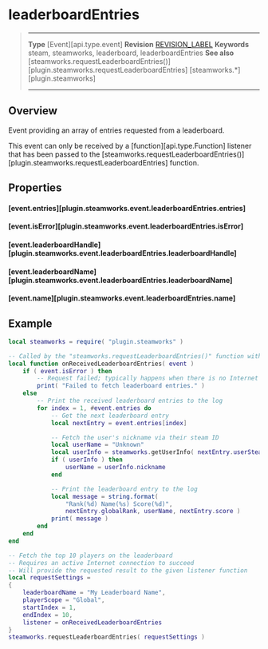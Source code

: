 # leaderboardEntries

> --------------------- ------------------------------------------------------------------------------------------
> __Type__              [Event][api.type.event]
> __Revision__          [REVISION_LABEL](REVISION_URL)
> __Keywords__          steam, steamworks, leaderboard, leaderboardEntries
> __See also__          [steamworks.requestLeaderboardEntries()][plugin.steamworks.requestLeaderboardEntries]
>                       [steamworks.*][plugin.steamworks]
> --------------------- ------------------------------------------------------------------------------------------

## Overview

Event providing an array of entries requested from a leaderboard.

This event can only be received by a [function][api.type.Function] listener that has been passed to the [steamworks.requestLeaderboardEntries()][plugin.steamworks.requestLeaderboardEntries] function.


## Properties

#### [event.entries][plugin.steamworks.event.leaderboardEntries.entries]

#### [event.isError][plugin.steamworks.event.leaderboardEntries.isError]

#### [event.leaderboardHandle][plugin.steamworks.event.leaderboardEntries.leaderboardHandle]

#### [event.leaderboardName][plugin.steamworks.event.leaderboardEntries.leaderboardName]

#### [event.name][plugin.steamworks.event.leaderboardEntries.name]


## Example

``````lua
local steamworks = require( "plugin.steamworks" )

-- Called by the "steamworks.requestLeaderboardEntries()" function with the result
local function onReceivedLeaderboardEntries( event )
	if ( event.isError ) then
		-- Request failed; typically happens when there is no Internet access
		print( "Failed to fetch leaderboard entries." )
	else
		-- Print the received leaderboard entries to the log
		for index = 1, #event.entries do
			-- Get the next leaderboard entry
			local nextEntry = event.entries[index]

			-- Fetch the user's nickname via their steam ID
			local userName = "Unknown"
			local userInfo = steamworks.getUserInfo( nextEntry.userSteamId )
			if ( userInfo ) then
				userName = userInfo.nickname
			end

			-- Print the leaderboard entry to the log
			local message = string.format(
				"Rank(%d) Name(%s) Score(%d)",
				nextEntry.globalRank, userName, nextEntry.score )
			print( message )
		end
	end
end

-- Fetch the top 10 players on the leaderboard
-- Requires an active Internet connection to succeed
-- Will provide the requested result to the given listener function
local requestSettings =
{
	leaderboardName = "My Leaderboard Name",
	playerScope = "Global",
	startIndex = 1,
	endIndex = 10,
	listener = onReceivedLeaderboardEntries
}
steamworks.requestLeaderboardEntries( requestSettings )
``````
